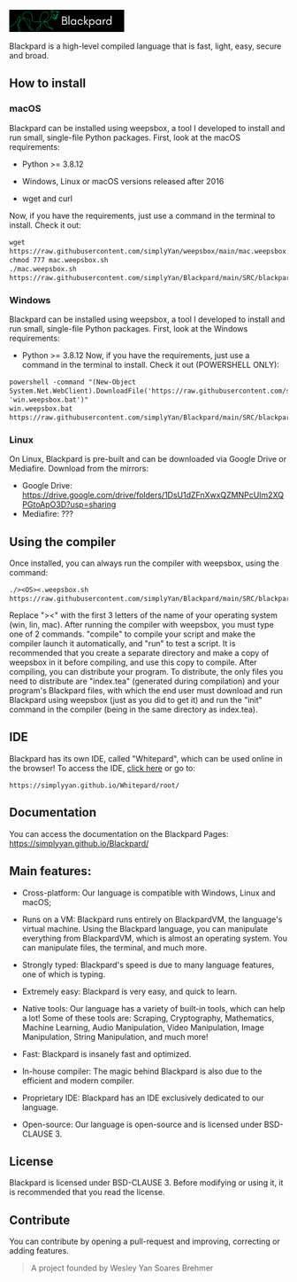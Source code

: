 ![Blackpard Lang](https://raw.githubusercontent.com/simplyYan/Blackpard/main/Banner.png)

Blackpard is a high-level compiled language that is fast, light, easy, secure and broad.

## How to install
### macOS
Blackpard can be installed using weepsbox, a tool I developed to install and run small, single-file Python packages. First, look at the macOS requirements:

- Python >= 3.8.12

- Windows, Linux or macOS versions released after 2016

- wget and curl

Now, if you have the requirements, just use a command in the terminal to install. Check it out:
```
wget https://raw.githubusercontent.com/simplyYan/weepsbox/main/mac.weepsbox.sh
chmod 777 mac.weepsbox.sh
./mac.weepsbox.sh https://raw.githubusercontent.com/simplyYan/Blackpard/main/SRC/blackpard.py
```
### Windows
Blackpard can be installed using weepsbox, a tool I developed to install and run small, single-file Python packages. First, look at the Windows requirements:

- Python >= 3.8.12
Now, if you have the requirements, just use a command in the terminal to install. Check it out (POWERSHELL ONLY):
```
powershell -command "(New-Object System.Net.WebClient).DownloadFile('https://raw.githubusercontent.com/simplyYan/weepsbox/main/win.weepsbox.bat', 'win.weepsbox.bat')"
win.weepsbox.bat https://raw.githubusercontent.com/simplyYan/Blackpard/main/SRC/blackpard.py
```
### Linux
On Linux, Blackpard is pre-built and can be downloaded via Google Drive or Mediafire. Download from the mirrors:
- Google Drive: https://drive.google.com/drive/folders/1DsU1dZFnXwxQZMNPcUIm2XQPGtoApO3D?usp=sharing
- Mediafire: ???


## Using the compiler
Once installed, you can always run the compiler with weepsbox, using the command:
```
./><OS><.weepsbox.sh https://raw.githubusercontent.com/simplyYan/Blackpard/main/SRC/blackpard.py
```
Replace "><OS><" with the first 3 letters of the name of your operating system (win, lin, mac).
After running the compiler with weepsbox, you must type one of 2 commands. "compile" to compile your script and make the compiler launch it automatically, and "run" to test a script.
It is recommended that you create a separate directory and make a copy of weepsbox in it before compiling, and use this copy to compile. After compiling, you can distribute your program.
To distribute, the only files you need to distribute are "index.tea" (generated during compilation) and your program's Blackpard files, with which the end user must download and run Blackpard using weepsbox (just as you did to get it) and run the "init" command in the compiler (being in the same directory as index.tea).

## IDE
Blackpard has its own IDE, called "Whitepard", which can be used online in the browser! To access the IDE, [click here](https://simplyyan.github.io/Whitepard/root/) or go to:
```
https://simplyyan.github.io/Whitepard/root/
```
## Documentation
You can access the documentation on the Blackpard Pages: https://simplyyan.github.io/Blackpard/

## Main features:

- Cross-platform: Our language is compatible with Windows, Linux and macOS;

- Runs on a VM: Blackpard runs entirely on BlackpardVM, the language's virtual machine. Using the Blackpard language, you can manipulate everything from BlackpardVM, which is almost an operating system. You can manipulate files, the terminal, and much more.

- Strongly typed: Blackpard's speed is due to many language features, one of which is typing. 

- Extremely easy: Blackpard is very easy, and quick to learn.

- Native tools: Our language has a variety of built-in tools, which can help a lot! Some of these tools are: Scraping, Cryptography, Mathematics, Machine Learning, Audio Manipulation, Video Manipulation, Image Manipulation, String Manipulation, and much more!

- Fast: Blackpard is insanely fast and optimized.

- In-house compiler: The magic behind Blackpard is also due to the efficient and modern compiler.

- Proprietary IDE: Blackpard has an IDE exclusively dedicated to our language.

- Open-source: Our language is open-source and is licensed under BSD-CLAUSE 3.

## License
Blackpard is licensed under BSD-CLAUSE 3. Before modifying or using it, it is recommended that you read the license.

## Contribute
You can contribute by opening a pull-request and improving, correcting or adding features.

> A project founded by Wesley Yan Soares Brehmer
